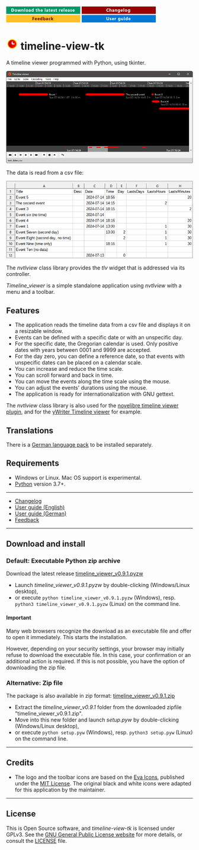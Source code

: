 [![Download the latest release](docs/img/download-button.png)](https://github.com/peter88213/timeline-view-tk/raw/main/dist/timeline_viewer_v0.9.1.pyzw)
[![Changelog](docs/img/changelog-button.png)](docs/changelog.md)
[![Feedback](docs/img/feedback-button.png)](https://github.com/peter88213/timeline-view-tk/discussions)
[![Online help](docs/img/help-button.png)](https://peter88213.github.io/timeline-view-tk/help/)


# ![](docs/img/tlv32.png) timeline-view-tk

A timeline viewer programmed with Python, using tkinter.

![Screenshot](docs/Screenshots/screen01.png)

The data is read from a csv file:

![Screenshot](docs/Screenshots/screen02.png)

The *nvtlview* class library provides the *tlv* widget that is addressed via its controller.

*Timeline_viewer* is a simple standalone application using *nvtlview* 
with a menu and a toolbar. 

## Features

- The application reads the timeline data from a csv file and displays it on a resizable 
  window.
- Events can be defined with a specific date or with an unspecific day.
- For the specific date, the Gregorian calendar is used.
  Only positive dates with years between 0001 and 9999 are accepted.
- For the day zero, you can define a reference date, so that events with unspecific dates 
  can be placed on a calendar scale.  
- You can increase and reduce the time scale. 
- You can scroll forward and back in time.
- You can move the events along the time scale using the mouse.
- You can adjust the events' durations using the mouse.
- The application is ready for internationalization with GNU gettext. 

The *nvtlview* class library is also used for the 
[novelibre timeline viewer plugin](https://github.com/peter88213/nv_tlview/),
and for the 
[yWriter Timeline viewer](https://github.com/peter88213/yw_tlview)
for example.


## Translations

There is a [German language pack](https://github.com/peter88213/tlviewer_de) to be installed separately. 


## Requirements

- Windows or Linux. Mac OS support is experimental.
- [Python](https://www.python.org/) version 3.7+. 

---

- [Changelog](docs/changelog.md)
- [User guide (English)](https://peter88213.github.io/timeline-view-tk/help/)
- [User guide (German)](https://peter88213.github.io/tlviewer_de/help/)
- [Feedback](https://github.com/peter88213/timeline-view-tk/discussions)

---

## Download and install

### Default: Executable Python zip archive

Download the latest release [timeline_viewer_v0.9.1.pyzw](https://github.com/peter88213/timeline-view-tk/raw/main/dist/timeline_viewer_v0.9.1.pyzw)

- Launch *timeline_viewer_v0.9.1.pyzw* by double-clicking (Windows/Linux desktop),
- or execute `python timeline_viewer_v0.9.1.pyzw` (Windows), resp. `python3 timeline_viewer_v0.9.1.pyzw` (Linux) on the command line.

#### Important

Many web browsers recognize the download as an executable file and offer to open it immediately. 
This starts the installation.

However, depending on your security settings, your browser may 
initially  refuse  to download the executable file. 
In this case, your confirmation or an additional action is required. 
If this is not possible, you have the option of downloading 
the zip file. 


### Alternative: Zip file

The package is also available in zip format: [timeline_viewer_v0.9.1.zip](https://github.com/peter88213/timeline-view-tk/raw/main/dist/timeline_viewer_v0.9.1.zip)

- Extract the *timeline_viewer_v0.9.1* folder from the downloaded zipfile "timeline_viewer_v0.9.1.zip".
- Move into this new folder and launch *setup.pyw* by double-clicking (Windows/Linux desktop), 
- or execute `python setup.pyw` (Windows), resp. `python3 setup.pyw` (Linux) on the command line.


---

## Credits

- The logo and the toolbar icons are based on the [Eva Icons](https://akveo.github.io/eva-icons/#/), published under the [MIT License](http://www.opensource.org/licenses/mit-license.php). The original black and white icons were adapted for this application by the maintainer. 

---

## License

This is Open Source software, and *timeline-view-tk* is licensed under GPLv3. See the
[GNU General Public License website](https://www.gnu.org/licenses/gpl-3.0.en.html) for more
details, or consult the [LICENSE](https://github.com/peter88213/timeline-view-tk/blob/main/LICENSE) file.


